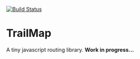 [![Build Status](https://travis-ci.org/brentburgoyne/trailmap.png)](https://travis-ci.org/brentburgoyne/trailmap)

TrailMap
========

A tiny javascript routing library. **Work in progress...**
